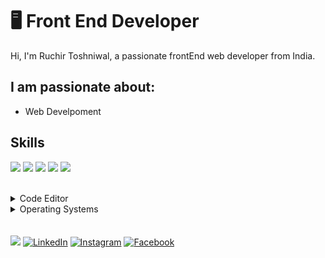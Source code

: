 # 🖥 Front End Developer

Hi, I'm Ruchir Toshniwal, a passionate frontEnd web developer from India.

## I am passionate about:

- Web Develpoment

## Skills

<img src="https://img.shields.io/badge/HTML5-ff7851" /> <img src="https://img.shields.io/badge/CSS3-44b2fb" /> <img src="https://img.shields.io/badge/JavaScript -ffc742" /> <img src="https://img.shields.io/badge/Bootstrap -563d7c" /> 
<img src="https://img.shields.io/badge/JAVA -FF0000" />  


</br>
<details>
	<summary>Code Editor</summary>
	<ul>
    	<li>Visual Studio Code</li>
	<li>Sublime Text</li>
		
    </ul>

</details>

<details>
	<summary>Operating Systems</summary>
	<ul>
		<li>Windows</li>
	</ul>
</details>
</br>
</br>
<a href="#"><img src="https://img.shields.io/badge/🔽Download_My_CV-002366"/></a>
<a href="https://www.linkedin.com/in/ruchir-toshniwal-328b92152/"><img src="https://img.shields.io/badge/LinkedIn-%230077B5.svg?&style=flat-square&logo=linkedin&logoColor=white" alt="LinkedIn"></a>
<a href="https://www.instagram.com/ruchirtoshniwal/"><img src="https://img.shields.io/badge/Instagram-%23E4405F.svg?&style=flat-square&logo=instagram&logoColor=white" alt="Instagram"></a>
<a href="#"><img src="https://img.shields.io/badge/Facebook-%231877F2.svg?&style=flat-square&logo=facebook&logoColor=white" alt="Facebook"></a>
